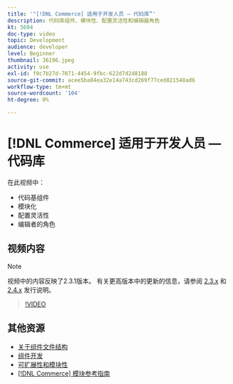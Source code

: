 ```yaml
---
title: '"[!DNL Commerce] 适用于开发人员 — 代码库”'
description: 代码库组件、模块性、配置灵活性和编辑器角色
kt: 5694
doc-type: video
topic: Development
audience: developer
level: Beginner
thumbnail: 36196.jpeg
activity: use
exl-id: f0c7b27d-7071-4454-9fbc-622d7d248188
source-git-commit: acee5ba84ea32e14a743cd269f77ced821548ad6
workflow-type: tm+mt
source-wordcount: '104'
ht-degree: 0%

---
```


# [!DNL Commerce] 适用于开发人员 — 代码库

在此视频中：

- 代码基组件
- 模块化
- 配置灵活性
- 编辑者的角色

## 视频内容

>[!NOTE]
>
>视频中的内容反映了2.3.1版本。 有关更高版本中的更新的信息，请参阅 [ 2.3.x](https://devdocs.magento.com/guides/v2.3/release-notes/bk-release-notes.html) 和 [2.4.x](https://devdocs.magento.com/guides/v2.4/release-notes/bk-release-notes.html) 发行说明。

>[!VIDEO](https://video.tv.adobe.com/v/36196?quality=12&learn=on)

## 其他资源

- [关于组件文件结构](https://devdocs.magento.com/guides/v2.4/extension-dev-guide/prepare/prepare_file-str.html)
- [组件开发](https://devdocs.magento.com/guides/v2.4/extension-dev-guide/module-development.html)
- [可扩展性和模块性](https://devdocs.magento.com/guides/v2.4/architecture/extensibility.html)
- [[!DNL Commerce] 模块参考指南](https://devdocs.magento.com/guides/v2.4/mrg/intro.html)
